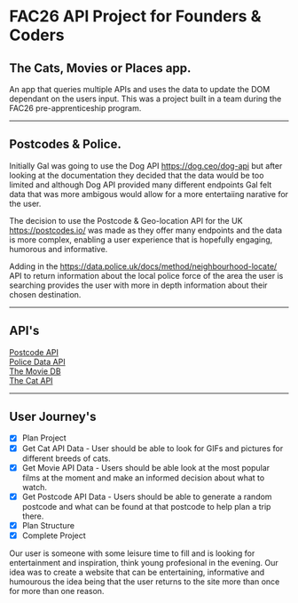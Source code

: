 # FAC26 API Project for Founders & Coders 

## The Cats, Movies or Places app. 

An app that queries multiple APIs and uses the data to update the DOM dependant on the users input. This was a project built in a team during the FAC26 pre-apprenticeship program.

---
## Postcodes & Police. 

Initially Gal was going to use the Dog API https://dog.ceo/dog-api but after looking at the documentation they decided that the data would be too limited and although Dog API provided many different endpoints Gal felt data that was more ambigous would allow for a more entertaiing narative for the user. 

The decision to use the Postcode & Geo-location API for the UK https://postcodes.io/ was made as they offer many endpoints and the data is more complex, enabling a user experience that is hopefully engaging, humorous and informative.

Adding in the https://data.police.uk/docs/method/neighbourhood-locate/ API to return information about the local police force of the area the user is searching provides the user with more in depth information about their chosen destination.

---

## API's
[Postcode API](https://api.postcodes.io/)<br>
[Police Data API](https://data.police.uk/)<br>
[The Movie DB](https://www.themoviedb.org/)<br>
[The Cat API](https://thecatapi.com/)<br>

---

## User Journey's
* [x] Plan Project
* [x] Get Cat API Data - User should be able to look for GIFs and pictures for different breeds of cats.
* [x] Get Movie API Data - Users should be able look at the most popular films at the moment and make an informed decision about what to watch.
* [X] Get Postcode API Data - Users should be able to generate a random postcode and what can be found at that postcode to help plan a trip there.  
* [x] Plan Structure
* [x] Complete Project

Our user is someone with some leisure time to fill and is looking for entertainment and inspiration, think young profesional in the evening. Our idea was to create a website that can be entertaining, informative and humourous the idea being that the user returns to the site more than once for more than one reason. 

